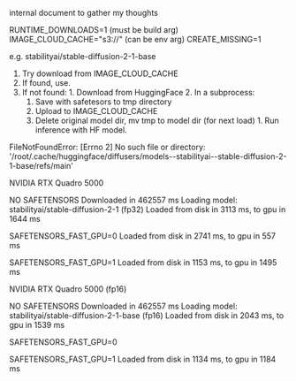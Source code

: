 internal document to gather my thoughts

RUNTIME_DOWNLOADS=1 (must be build arg)
IMAGE_CLOUD_CACHE="s3://" (can be env arg)
CREATE_MISSING=1

e.g. stabilityai/stable-diffusion-2-1-base

1. Try download from IMAGE_CLOUD_CACHE
  1. If found, use.
  2. If not found:
    1. Download from HuggingFace
    2. In a subprocess:
      1. Save with safetesors to tmp directory
      2. Upload to IMAGE_CLOUD_CACHE
      3. Delete original model dir, mv tmp to model dir (for next load)
    1. Run inference with HF model.

FileNotFoundError: [Errno 2] No such file or directory: '/root/.cache/huggingface/diffusers/models--stabilityai--stable-diffusion-2-1-base/refs/main'


NVIDIA RTX Quadro 5000

NO SAFETENSORS
Downloaded in 462557 ms
Loading model: stabilityai/stable-diffusion-2-1 (fp32)
Loaded from disk in 3113 ms, to gpu in 1644 ms

SAFETENSORS_FAST_GPU=0
Loaded from disk in 2741 ms, to gpu in 557 ms

SAFETENSORS_FAST_GPU=1
Loaded from disk in 1153 ms, to gpu in 1495 ms



NVIDIA RTX Quadro 5000 (fp16)

NO SAFETENSORS
Downloaded in 462557 ms
Loading model: stabilityai/stable-diffusion-2-1-base (fp16)
Loaded from disk in 2043 ms, to gpu in 1539 ms

SAFETENSORS_FAST_GPU=0


SAFETENSORS_FAST_GPU=1
Loaded from disk in 1134 ms, to gpu in 1184 ms
